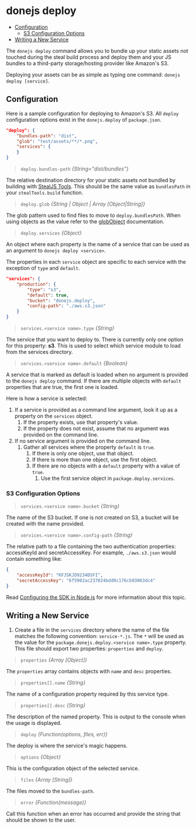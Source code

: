 # donejs deploy

* [Configuration](#configuration)
	* [S3 Configuration Options](#s3-configuration-options)
* [Writing a New Service](#writing-a-new-service)

The `donejs deploy` command allows you to bundle up your static assets not touched during the steal build process and deploy them and your JS bundles to a third-party storage/hosting provider like Amazon's S3.

Deploying your assets can be as simple as typing one command: `donejs deploy [service]`.

## Configuration
Here is a sample configuration for deploying to Amazon's S3. All `deploy` configuration options exist in the `donejs.deploy` of `package.json`.

```json
"deploy": {
	"bundles-path": "dist",
	"glob": "test/assets/**/*.png",
	"services": {
	}
}
```

>`deploy.bundles-path` *{String="dist/bundles"}*

The relative destination directory for your static assets not bundled by building with [StealJS Tools](http://stealjs.com/docs/steal-tools.html).  This should be the same value as `bundlesPath` in your `stealTools.build` function.

>`deploy.glob` *{String | Object | Array [Object|String]}*

The glob pattern used to find files to move to `deploy.bundlesPath`. When using objects as the value refer to the [globObject](http://documentjs.com/docs/documentjs.find.globObject.html) documentation.

>`deploy.services` *{Object}*

An object where each property is the name of a service that can be used as an argument to `donejs deploy <service>`.

The properties in each `service` object are specific to each service with the exception of `type` and `default`.

```json
"services": {
	"production": {
		"type": "s3",
		"default": true,
		"bucket": "donejs.deploy",
		"config-path": "./aws.s3.json"
	}
}
```
> `services.<service name>.type` *{String}*

The service that you want to deploy to. There is currently only one option for this property: **s3**. This is used to select which service module to load from the services directory.

> `services.<service name>.default` *{Boolean}*

A service that is marked as default is loaded when no argument is provided to the `donejs deploy` command. If there are multiple objects with `default` properties that are true, the first one is loaded.

Here is how a service is selected:
1. If a service is provided as a command line argument, look it up as a property on the `services` object.
	1. If the property exists, use that property's value.
	2. If the property does not exist, assume that no argument was provided on the command line.
2. If no service argument is provided on the command line.
	1. Gather all services where the property `default` is `true`.
		1. If there is only one object, use that object.
		2. If there is more than one object, use the first object.
		3. If there are no objects with a `default` property with a value of `true`.
			1. Use the first service object in `package.deploy.services`.

### S3 Configuration Options
> `services.<service name>.bucket` *{String}*

The name of the S3 bucket. If one is not created on S3, a bucket will be created with the name provided.

> `services.<service name>.config-path` *{String}*

The relative path to a file containing the two authentication properties: accessKeyId and secretAccessKey.  For example, `./aws.s3.json` would contain something like:

```json
{
	"accessKeyId": "KFJSKJD9234DSFI",
	"secretAccessKey": "6f5902ac237024bdd0c176cb93063dc4"
}
```

Read [Configuring the SDK in Node.js](http://docs.aws.amazon.com/AWSJavaScriptSDK/guide/node-configuring.html) for more information about this topic.

## Writing a New Service
1. Create a file in the `services` directory where the name of the file matches the following convention: `service-*.js`. The `*` will be used as the value for the `package.donejs.deploy.<service name>.type` property. This file should export two properties: `properties` and `deploy`.

> `properties` *{Array [Object]}*

The `properties` array contains objects with `name` and `desc` properties.

> `properties[].name` *{String}*

The name of a configuration property required by this service type.

> `properties[].desc` *{String}*

The description of the named property.  This is output to the console when the usage is displayed.

> `deploy` *{Function(options, files, err)}*

The deploy is where the service's magic happens.

> `options` *{Object}*

This is the configuration object of the selected service.

> `files` *{Array [String]}*

The files moved to the `bundles-path`.

> `error` *{Function(message)}*

Call this function when an error has occurred and provide the string that should be shown to the user.

